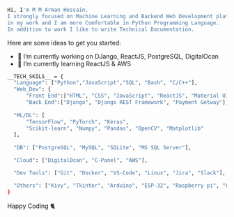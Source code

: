 ```bash

Hi, I'm M M Arman Hossain.
I strongly focused on Machine Learning and Backend Web Development platforms. I prefer Dynamics
in my work and I am more Comfortable in Python Programming Language.
In addition to work I like to write Technical Documentation.
```

<!--
**Arman170616/Arman170616** is a ✨ _special_ ✨ repository because its `README.md` (this file) appears on your GitHub profile.
-->
Here are some ideas to get you started:

- 🔭 I’m currently working on DJango, ReactJS, PostgreSQL, DigitalOcan
- 🌱 I’m currently learning ReactJS & AWS

```bash
__TECH_SKILS__ = {
  "Language": ["Python","JavaScript","SQL", "Bash", "C/C++"],
  "Web_Dev": {
      "Front End":["HTML", "CSS", "JavaScript", "ReactJS", "Material UI"],
      "Back End":["Django", "Django REST Framework", "Payment Getway"],  
  
  "ML/DL": [
      "TensorFlow", "PyTorch", "Keras", 
      "Scikit-learn", "Numpy", "Pandas", "OpenCV", "Matplotlib"
  ],
  
  "DB": ["PostgreSQL", "MySQL", "SQLite", "MS SQL Server"],

  "Cloud": ["DigitalOcan", "C-Panel", "AWS"],

  "Dev Tools": ["Git", "Docker", "VS-Code", "Linux", "Jira", "Slack"],

  "Others": ["Kivy", "Tkinter", "Arduino", "ESP-32", "Raspberry pi", "LaTex"],
}

```
Happy Coding 🐈
